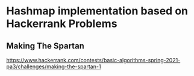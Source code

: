 # Hashmap implementation based on Hackerrank Problems
## Making The Spartan
https://www.hackerrank.com/contests/basic-algorithms-spring-2021-pa3/challenges/making-the-spartan-1
